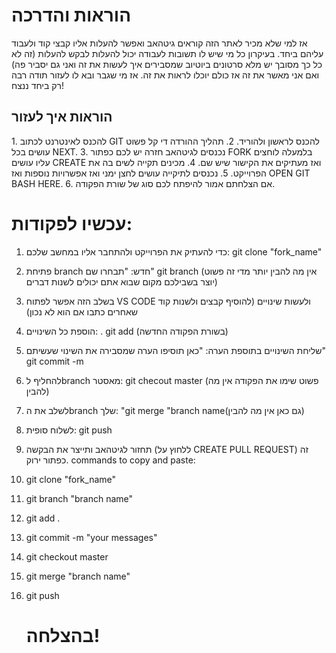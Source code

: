 <h1>הוראות והדרכה</h1>

אז למי שלא מכיר לאתר הזה קוראים גיטהאב ואפשר להעלות אליו קבצי קוד ולעבוד עליהם ביחד.
בעיקרון כל מי שיש לו תשובות לעבודה יכול להעלות לבקש להעלות (זה לא כל כך מסובך יש מלא סרטונים ביוטיוב שמסבירים איך לעשות את זה ואני גם יסביר פה) ואם אני מאשר את זה אז כולם יוכלו לראות את זה.
אז מי שגבר ובא לו לעזור תודה רבה רק ביחד ננצח!
<h2>הוראות איך לעזור</h2>
1. להכנס לאינטרנט לכתוב GIT להכנס לראשון ולהוריד.
2. תהליך ההורדה די קל פשוט עושים בכל NEXT.
3. נכנסים לגיטהאב חזרה יש לכם כפתור FORK בלמעלה לוחצים עליו עושים CREATE ואז מעתיקים את הקישור שיש שם.
4. מכינים תקייה לשים בה את הפרוייקט.
5. נכנסים לתיקייה עושים לחצן ימני ואז אפשרויות נוספות ואז OPEN GIT BASH HERE.
6. אם הצלחתם אמור להיפתח לכם סוג של שורת הפקודה.

# עכשיו לפקודות:
1. כדי להעתיק את הפרוייקט ולהתחבר אליו במחשב שלכם: git clone "fork_name"
2. פתיחת branch חדש:    "תבחרו שם" git branch  (אין מה להבין יותר מדי זה פשוט יוצר בשבילכם מקום שבוא אתם יכולים לשנות דברים)
3. בשלב הזה אפשר לפתוח VS CODE ולעשות שינויים (להוסיף קבצים ולשנות קוד שאחרים כתבו אם הוא לא נכון)
4. הוספת כל השינויים:      . git add (בשורת הפקודה החדשה)
5. שליחת השינויים בתוספת הערה:   "כאן תוסיפו הערה שמסבירה את השינוי שעשיתם" git commit -m
6. להחליף לbranch מאסטר: git checout master (פשוט שימו את הפקודה אין מה להבין)
7. לשלב את הbranch שלך: "git merge "branch name(גם כאן אין מה להבין)
8. לשלוח סופית: git push
9. תחזור לגיטהאב ותייצר את הבקשה (ללחוץ על CREATE PULL REQUEST) זה כפתור ירוק.
commands to copy and paste:    
1. git clone "fork_name"
2. git branch "branch name"
3. git add .
4. git commit -m "your messages"
5. git checkout master
6. git merge "branch name"
7. git push


   # בהצלחה! 
